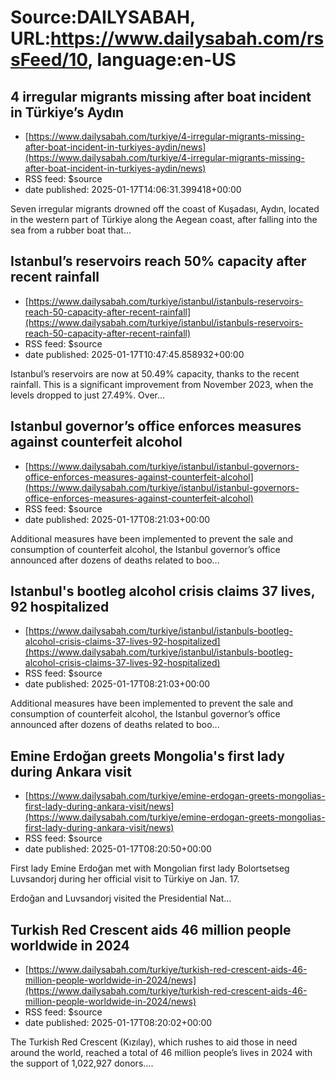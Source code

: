 # Source:DAILYSABAH, URL:https://www.dailysabah.com/rssFeed/10, language:en-US

## 4 irregular migrants missing after boat incident in Türkiye’s Aydın
 - [https://www.dailysabah.com/turkiye/4-irregular-migrants-missing-after-boat-incident-in-turkiyes-aydin/news](https://www.dailysabah.com/turkiye/4-irregular-migrants-missing-after-boat-incident-in-turkiyes-aydin/news)
 - RSS feed: $source
 - date published: 2025-01-17T14:06:31.399418+00:00

Seven irregular migrants drowned off the coast of Kuşadası, Aydın, located in the western part of Türkiye along the Aegean coast, after falling into the sea from a rubber boat that...

## Istanbul’s reservoirs reach 50% capacity after recent rainfall
 - [https://www.dailysabah.com/turkiye/istanbul/istanbuls-reservoirs-reach-50-capacity-after-recent-rainfall](https://www.dailysabah.com/turkiye/istanbul/istanbuls-reservoirs-reach-50-capacity-after-recent-rainfall)
 - RSS feed: $source
 - date published: 2025-01-17T10:47:45.858932+00:00

Istanbul’s reservoirs are now at 50.49% capacity, thanks to the recent rainfall. This is a significant improvement from November 2023, when the levels dropped to just 27.49%. Over...

## Istanbul governor’s office enforces measures against counterfeit alcohol
 - [https://www.dailysabah.com/turkiye/istanbul/istanbul-governors-office-enforces-measures-against-counterfeit-alcohol](https://www.dailysabah.com/turkiye/istanbul/istanbul-governors-office-enforces-measures-against-counterfeit-alcohol)
 - RSS feed: $source
 - date published: 2025-01-17T08:21:03+00:00

Additional measures have been implemented to prevent the sale and consumption of counterfeit alcohol, the Istanbul governor’s office announced after dozens of deaths related to boo...

## Istanbul's bootleg alcohol crisis claims 37 lives, 92 hospitalized
 - [https://www.dailysabah.com/turkiye/istanbul/istanbuls-bootleg-alcohol-crisis-claims-37-lives-92-hospitalized](https://www.dailysabah.com/turkiye/istanbul/istanbuls-bootleg-alcohol-crisis-claims-37-lives-92-hospitalized)
 - RSS feed: $source
 - date published: 2025-01-17T08:21:03+00:00

Additional measures have been implemented to prevent the sale and consumption of counterfeit alcohol, the Istanbul governor’s office announced after dozens of deaths related to boo...

## Emine Erdoğan greets Mongolia's first lady during Ankara visit
 - [https://www.dailysabah.com/turkiye/emine-erdogan-greets-mongolias-first-lady-during-ankara-visit/news](https://www.dailysabah.com/turkiye/emine-erdogan-greets-mongolias-first-lady-during-ankara-visit/news)
 - RSS feed: $source
 - date published: 2025-01-17T08:20:50+00:00

First lady Emine Erdoğan met with Mongolian first lady Bolortsetseg Luvsandorj during her official visit to Türkiye on Jan. 17.

Erdoğan and Luvsandorj visited the Presidential Nat...

## Turkish Red Crescent aids 46 million people worldwide in 2024
 - [https://www.dailysabah.com/turkiye/turkish-red-crescent-aids-46-million-people-worldwide-in-2024/news](https://www.dailysabah.com/turkiye/turkish-red-crescent-aids-46-million-people-worldwide-in-2024/news)
 - RSS feed: $source
 - date published: 2025-01-17T08:20:02+00:00

The Turkish Red Crescent (Kızılay), which rushes to aid those in need around the world, reached a total of 46 million people’s lives in 2024 with the support of 1,022,927 donors....

